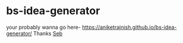 # bs-idea-generator
your probably wanna go here- https://aniketrajnish.github.io/bs-idea-generator/
Thanks [Seb](https://www.youtube.com/c/SebastianLague)
